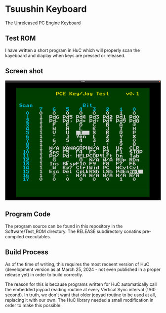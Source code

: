 # Tsuushin Keyboard

The Unreleased PC Engine Keyboard

## Test ROM

I have written a short program in HuC which will properly scan the kayeboard and diaplay
when keys are pressed or released.

## Screen shot

![Test ROM for Tsuushin Keyboard](images/PCE_Key_ROM.png)

## Program Code

The program source can be found in this repository in the Software/Test_ROM directory.
The RELEASE subdirectory conatins pre-compiled executables.

## Build Process

As of the time of writing, this requires the most receent version of HuC (development
version as at March 25, 2024 - not even published in a proper release yet) in order
to build correctly.

The reason for this is because programs written for HuC automatically call the
embedded joypad reading routine at every Vertical Sync interval (1/60 second).
In truth, we don't want that older jopyad routine to be used at all, replacing it
with our own.  The HuC library needed a small modification in order to make this
possible.


